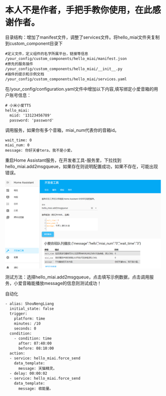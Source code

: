 # 本人不是作者，手把手教你使用，在此感谢作者。

目录结构：增加了manifest文件，调整了services文件。将hello_miai文件夹复制到custom_component目录下

```
#定义文件，定义组件的名字所属平台，链接等信息
/your_config/custom_components/hello_miai/manifest.json
#原先的服务插件
/your_config/custom_components/hello_miai/__init__.py
#插件的提示和示例文档
/your_config/custom_components/hello_miai/services.yaml
```

在/your_config/configuration.yaml文件中增加以下内容,填写绑定小爱音箱的用户账号信息：

```
# 小米小爱TTS
hello_miai:
  miid: '13123456789'
  password: 'password'
```

调用服务，如果你有多个音箱，miai_num代表你的音箱id。

```
wait_time: 0
miai_num: 0
message: 你好天睿tera，我不是小爱。
```

重启Home Assistant服务，在开发者工具-服务里，下拉找到hello_miai.add2msgqueue，如果存在则说明配置成功，如果不存在，可能出现错误。

![image-20201203103308071](README.assets/image-20201203103308071.png)

测试方法：选择hello_miai.add2msgqueue，点击填写示例数据，点击调用服务，小爱音箱能播放message的信息则测试成功！





自动化

```
- alias: ShouNengLiang
  initial_state: false
  trigger:
    platform: time
    minutes: /10
    seconds: 0
  condition:
    - condition: time
      after: 07:40:00
      before: 08:10:00
  action:
  - service: hello_miai.force_send
    data_template:
      message: 天猫精灵。
  - delay: 00:00:02
  - service: hello_miai.force_send
    data_template:
      message: 收能量。
```

